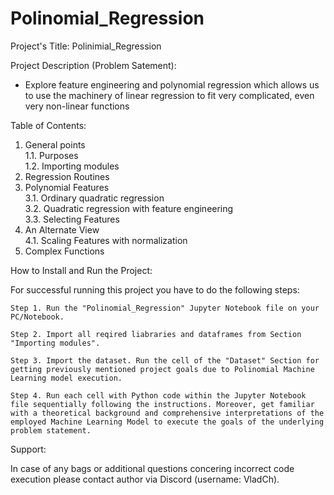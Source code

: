 # Polinomial_Regression

Project's Title: Polinimial_Regression


Project Description (Problem Satement): 
- Explore feature engineering and polynomial regression which allows us to use the machinery of linear regression to fit very complicated, even very non-linear functions


Table of Contents:
1. General points\
    1.1. Purposes\
    1.2. Importing modules
2. Regression Routines
3. Polynomial Features\
    3.1. Ordinary quadratic regression\
    3.2. Quadratic regression with feature engineering\
    3.3. Selecting Features
4. An Alternate View\
    4.1. Scaling Features with normalization
5. Complex Functions


How to Install and Run the Project:

For successful running this project you have to do the following steps:

	Step 1. Run the "Polinomial_Regression" Jupyter Notebook file on your PC/Notebook.

	Step 2. Import all reqired liabraries and dataframes from Section "Importing modules".

	Step 3. Import the dataset. Run the cell of the "Dataset" Section for getting previously mentioned project goals due to Polinomial Machine Learning model execution.

	Step 4. Run each cell with Python code within the Jupyter Notebook file sequentially following the instructions. Moreover, get familiar with a theoretical background and comprehensive interpretations of the employed Machine Learning Model to execute the goals of the underlying problem statement.


Support:

In case of any bags or additional questions concering incorrect code execution please contact author via Discord (username: VladCh).
